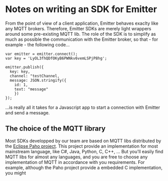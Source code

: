 # Notes on writing an SDK for Emitter

From the point of view of a client application, Emitter behaves exaclty like any MQTT brokers. Therefore, Emitter SDKs are merely light wrappers around some pre-existing MQTT lib. The role of the SDK is to simplify as much as possible the communication with the Emitter broker, so that - for example - the following code...

```
var emitter = emitter.connect(); 
var key = 'LyOL3fhQDfOKyB6PWNkv6vemLSPjP8hg';

emitter.publish({
  key: key,
  channel: "testChannel,
  message: JSON.stringify({
    id: 1,
    text: "message"
    })
});
```

...is really all it takes for a Javascript app to start a connection with Emitter and send a message.

## The choice of the MQTT library

Most SDKs developped by our team are based on MQTT libs distributed by the [Eclipse Paho project](http://www.eclipse.org/paho/). This project provide an implementation for most mainstream language, like C#, Java, Python, C, C++, ... But you'll easily find MQTT libs for almost any languages, and you are free to choose any implementation of MQTT in accordance with you requirements. For example, although the Paho project provide a embedded C implementation, you might


